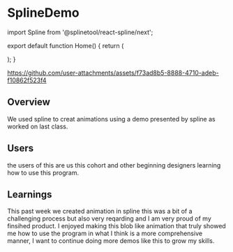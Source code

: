 # SplineDemo
import Spline from '@splinetool/react-spline/next';

export default function Home() {
  return (
    <main>
      <Spline
        scene="https://prod.spline.design/pAawlRWd1BBUo1k8/scene.splinecode" 
      />
    </main>
  );
}

https://github.com/user-attachments/assets/f73ad8b5-8888-4710-adeb-f10862f523f4


## Overview
We used spline to creat animations using a demo presented by spline as worked on last class. 

## Users 
the users of this are us this cohort and other beginning designers learning how to use this program. 

## Learnings
This past week we created animation in spline this was a bit of a challenging process but also very reqarding and I am very proud of my finsihed product. I enjoyed making this blob like animation that truly showed me how to use the program in what I think is a more comprehensive manner, I want to continue doing more demos like this to grow my skills. 
